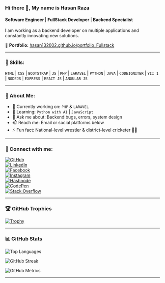 ### Hi there 👋, My name is Hasan Raza  
#### Software Engineer | FullStack Developer | Backend Specialist

I am working as a backend developer on multiple applications and constantly innovating new solutions.

🔗 **Portfolio:** [hasan132002.github.io/portfolio_Fullstack](https://hasan132002.github.io/portfolio_Fullstack/)

---

### 🚀 Skills:
`HTML` | `CSS` | `BOOTSTRAP` | `JS` | `PHP` | `LARAVEL` | `PYTHON` | `JAVA` | `CODEIGNITER` | `YII 1` | `NODEJS` | `EXPRESS` | `REACT JS` | `ANGULAR JS`

---

### 📌 About Me:
- 🔭 Currently working on: `PHP` & `LARAVEL`
- 🌱 Learning: `Python with AI` | `JavaScript`
- 💬 Ask me about: Backend bugs, errors, system design
- 📫 Reach me: Email or social platforms below
- ⚡ Fun fact: National-level wrestler & district-level cricketer 🥇🏏

---

### 📡 Connect with me:

[![GitHub](https://img.shields.io/badge/GitHub-000?style=for-the-badge&logo=github)](https://github.com/Hasan132002)  
[![LinkedIn](https://img.shields.io/badge/LinkedIn-blue?style=for-the-badge&logo=linkedin)](https://www.linkedin.com/in/hasan-raza-8055541a6/)  
[![Facebook](https://img.shields.io/badge/Facebook-1877F2?style=for-the-badge&logo=facebook)](https://www.facebook.com/HasanRaza200/)  
[![Instagram](https://img.shields.io/badge/Instagram-e4405f?style=for-the-badge&logo=instagram)](https://www.instagram.com/h_a_s_a_n__r_a_z_a/)  
[![Hashnode](https://img.shields.io/badge/Hashnode-2962ff?style=for-the-badge&logo=hashnode)](https://hashnode.com/@Hasanraza132002)  
[![CodePen](https://img.shields.io/badge/CodePen-000?style=for-the-badge&logo=codepen)](https://codepen.io/hasan-raza)  
[![Stack Overflow](https://img.shields.io/badge/StackOverflow-F58025?style=for-the-badge&logo=stackoverflow)](https://stackoverflow.com/users/14166067/hasan-raza)

---

### 🏆 GitHub Trophies
[![Trophy](https://github-profile-trophy.vercel.app/?username=Hasan132002&theme=radical&margin-w=15&margin-h=15)](https://github.com/ryo-ma/github-profile-trophy)

---

### 📊 GitHub Stats

![Top Languages](https://github-readme-stats.vercel.app/api/top-langs/?username=Hasan132002&layout=compact&langs_count=10&theme=gruvbox)

![GitHub Streak](https://github-readme-streak-stats.herokuapp.com/?user=Hasan132002&theme=dark&hide_border=false)

![GitHub Metrics](https://metrics.lecoq.io/Hasan132002)

---

